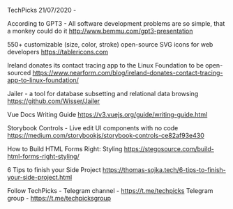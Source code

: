TechPicks 21/07/2020 -

According to GPT3 - All software development problems are so simple, that a monkey could do it
http://www.bemmu.com/gpt3-presentation

550+ customizable (size, color, stroke) open-source SVG icons for web developers
https://tablericons.com

Ireland donates its contact tracing app to the Linux Foundation to be open-sourced
https://www.nearform.com/blog/ireland-donates-contact-tracing-app-to-linux-foundation/

Jailer - a tool for database subsetting and relational data browsing
https://github.com/Wisser/Jailer

Vue Docs Writing Guide
https://v3.vuejs.org/guide/writing-guide.html

Storybook Controls - Live edit UI components with no code
https://medium.com/storybookjs/storybook-controls-ce82af93e430

How to Build HTML Forms Right: Styling
https://stegosource.com/build-html-forms-right-styling/

6 Tips to finish your Side Project
https://thomas-sojka.tech/6-tips-to-finish-your-side-project.html

Follow TechPicks -
Telegram channel - https://t.me/techpicks
Telegram group - https://t.me/techpicksgroup